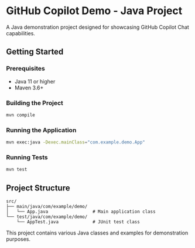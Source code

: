 # GitHub Copilot Demo - Java Project

A Java demonstration project designed for showcasing GitHub Copilot Chat capabilities.

## Getting Started

### Prerequisites
- Java 11 or higher
- Maven 3.6+

### Building the Project
```bash
mvn compile
```

### Running the Application
```bash
mvn exec:java -Dexec.mainClass="com.example.demo.App"
```

### Running Tests
```bash
mvn test
```

## Project Structure

```
src/
├── main/java/com/example/demo/
│   └── App.java                 # Main application class
└── test/java/com/example/demo/
    └── AppTest.java             # JUnit test class
```

This project contains various Java classes and examples for demonstration purposes.
